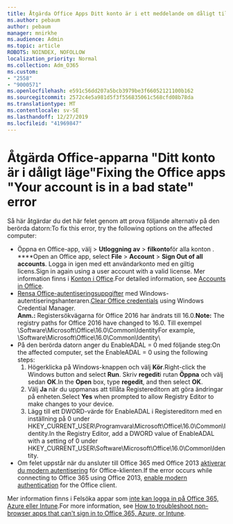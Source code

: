 ```yaml
---
title: Åtgärda Office Apps Ditt konto är i ett meddelande om dåligt tillstånd
ms.author: pebaum
author: pebaum
manager: mnirkhe
ms.audience: Admin
ms.topic: article
ROBOTS: NOINDEX, NOFOLLOW
localization_priority: Normal
ms.collection: Adm_O365
ms.custom:
- "2558"
- "9000571"
ms.openlocfilehash: e591c56dd207a5bcb3979be3f66052121100b162
ms.sourcegitcommit: 2572c4e5a981d5f3f556835061c568cfd08b78da
ms.translationtype: MT
ms.contentlocale: sv-SE
ms.lasthandoff: 12/27/2019
ms.locfileid: "41969847"
---
```

# <a name="fixing-the-office-apps-your-account-is-in-a-bad-state-error"></a><span data-ttu-id="d28bf-102">Åtgärda Office-apparna "Ditt konto är i dåligt läge"</span><span class="sxs-lookup"><span data-stu-id="d28bf-102">Fixing the Office apps "Your account is in a bad state" error</span></span>

<span data-ttu-id="d28bf-103">Så här åtgärdar du det här felet genom att prova följande alternativ på den berörda datorn:</span><span class="sxs-lookup"><span data-stu-id="d28bf-103">To fix this error, try the following options on the affected computer:</span></span>

- <span data-ttu-id="d28bf-104">Öppna en Office-app, välj > **Utloggning av** > **filkonto**för alla konton . \*\*\*\*</span><span class="sxs-lookup"><span data-stu-id="d28bf-104">Open an Office app, select **File** > **Account** > **Sign Out of all accounts**.</span></span> <span data-ttu-id="d28bf-105">Logga in igen med ett användarkonto med en giltig licens.</span><span class="sxs-lookup"><span data-stu-id="d28bf-105">Sign in again using a user account with a valid license.</span></span> <span data-ttu-id="d28bf-106">Mer information finns i [Konton i Office](https://support.office.com/article/accounts-in-office-628ea040-f265-49de-b986-be09c3ebf8a9).</span><span class="sxs-lookup"><span data-stu-id="d28bf-106">For detailed information, see [Accounts in Office](https://support.office.com/article/accounts-in-office-628ea040-f265-49de-b986-be09c3ebf8a9).</span></span>
- <span data-ttu-id="d28bf-107">[Rensa Office-autentiseringsuppgifter](https://docs.microsoft.com/office/troubleshoot/error-messages/another-account-already-signed-in#step-3-clear-cached-credentials-on-the-computer) med Windows-autentiseringshanteraren.</span><span class="sxs-lookup"><span data-stu-id="d28bf-107">[Clear Office credentials](https://docs.microsoft.com/office/troubleshoot/error-messages/another-account-already-signed-in#step-3-clear-cached-credentials-on-the-computer) using Windows Credential Manager.</span></span><br>
  <span data-ttu-id="d28bf-108">**Anm.:** Registersökvägarna för Office 2016 har ändrats till 16.0.</span><span class="sxs-lookup"><span data-stu-id="d28bf-108">**Note:** The registry paths for Office 2016 have changed to 16.0.</span></span> <span data-ttu-id="d28bf-109">Till exempel \Software\Microsoft\Office\16.0\Common\Identity</span><span class="sxs-lookup"><span data-stu-id="d28bf-109">For example, \Software\Microsoft\Office\16.0\Common\Identity</span></span>\
- <span data-ttu-id="d28bf-110">På den berörda datorn anger du EnableADAL = 0 med följande steg:</span><span class="sxs-lookup"><span data-stu-id="d28bf-110">On the affected computer, set the EnableADAL = 0 using the following steps:</span></span>  
     1. <span data-ttu-id="d28bf-111">Högerklicka på Windows-knappen och välj **Kör**.</span><span class="sxs-lookup"><span data-stu-id="d28bf-111">Right-click the Windows button and select **Run**.</span></span> <span data-ttu-id="d28bf-112">Skriv **regedit**i rutan **Öppna** och välj sedan **OK**.</span><span class="sxs-lookup"><span data-stu-id="d28bf-112">In the **Open** box, type **regedit**, and then select **OK**.</span></span>
     2. <span data-ttu-id="d28bf-113">Välj **Ja** när du uppmanas att tillåta Registereditorn att göra ändringar på enheten.</span><span class="sxs-lookup"><span data-stu-id="d28bf-113">Select **Yes** when prompted to allow Registry Editor to make changes to your device.</span></span>
    3. <span data-ttu-id="d28bf-114">Lägg till ett DWORD-värde för EnableADAL i Registereditorn med en inställning på 0 under HKEY_CURRENT_USER\Programvara\Microsoft\Office\16.0\Common\Identity.</span><span class="sxs-lookup"><span data-stu-id="d28bf-114">In the Registry Editor, add a DWORD value of EnableADAL with a setting of 0 under HKEY_CURRENT_USER\Software\Microsoft\Office\16.0\Common\Identity.</span></span>
- <span data-ttu-id="d28bf-115">Om felet uppstår när du ansluter till Office 365 med Office 2013 [aktiverar du modern autentisering](https://docs.microsoft.com/office365/admin/security-and-compliance/enable-modern-authentication) för Office-klienten.</span><span class="sxs-lookup"><span data-stu-id="d28bf-115">If the error occurs while connecting to Office 365 using Office 2013, [enable modern authentication](https://docs.microsoft.com/office365/admin/security-and-compliance/enable-modern-authentication) for the Office client.</span></span>

<span data-ttu-id="d28bf-116">Mer information finns i Felsöka appar som [inte kan logga in på Office 365, Azure eller Intune](https://support.office.com/article/how-to-troubleshoot-non-browser-apps-that-can-t-sign-in-to-office-365-azure-or-intune-3ba1b268-66f6-462c-b0e5-070f5c2603c1).</span><span class="sxs-lookup"><span data-stu-id="d28bf-116">For more information, see [How to troubleshoot non-browser apps that can't sign in to Office 365, Azure, or Intune](https://support.office.com/article/how-to-troubleshoot-non-browser-apps-that-can-t-sign-in-to-office-365-azure-or-intune-3ba1b268-66f6-462c-b0e5-070f5c2603c1).</span></span>

